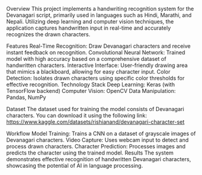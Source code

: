 Overview This project implements a handwriting recognition system for the Devanagari script, primarily used in languages such as Hindi, Marathi, and Nepali. Utilizing deep learning and computer vision techniques, the application captures handwritten input in real-time and accurately recognizes the drawn characters.

Features Real-Time Recognition: Draw Devanagari characters and receive instant feedback on recognition. Convolutional Neural Network: Trained model with high accuracy based on a comprehensive dataset of handwritten characters. Interactive Interface: User-friendly drawing area that mimics a blackboard, allowing for easy character input. Color Detection: Isolates drawn characters using specific color thresholds for effective recognition. Technology Stack Deep Learning: Keras (with TensorFlow backend) Computer Vision: OpenCV Data Manipulation: Pandas, NumPy

Dataset The dataset used for training the model consists of Devanagari characters. You can download it using the following link: https://www.kaggle.com/datasets/rishianand/devanagari-character-set

Workflow Model Training: Trains a CNN on a dataset of grayscale images of Devanagari characters. Video Capture: Uses webcam input to detect and process drawn characters. Character Prediction: Processes images and predicts the character using the trained model. Results The system demonstrates effective recognition of handwritten Devanagari characters, showcasing the potential of AI in language processing.
